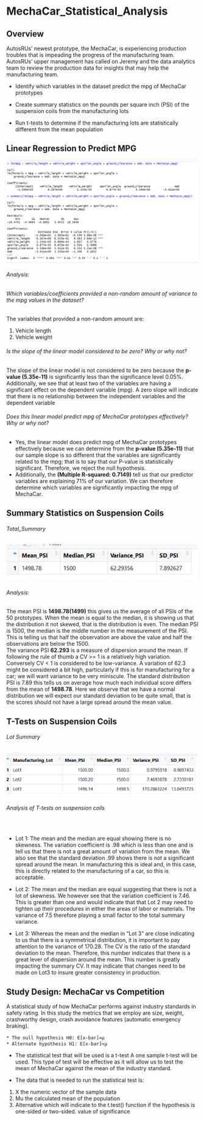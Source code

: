 # MechaCar_Statistical_Analysis

## Overview

AutosRUs’ newest prototype, the MechaCar, is experiencing production troubles that is impeading the progress of the manufacturing team. AutosRUs’ upper management has called on Jeremy and the data analytics team to review the production data for insights that may help the manufacturing team.

* Identify which variables in the dataset predict the mpg of MechaCar prototypes
	
* Create summary statistics on the pounds per square inch (PSI) of the suspension coils from the manufacturing lots	

* Run t-tests to determine if the manufacturing lots are statistically different from the mean population

## Linear Regression to Predict MPG

![Regression Analysis & Summary](https://github.com/wallaceportia/MechaCar_Statistical_Analysis/blob/main/Resources/Regression_Summary.PNG)

###### Analysis: 

###### Which variables/coefficients provided a non-random amount of variance to the mpg values in the dataset?
The variables that provided a non-random amount are:
1.	Vehicle length
2.	Vehicle weight

###### Is the slope of the linear model considered to be zero? Why or why not?
The slope of the linear model is not considered to be zero because the __p-value (5.35e-11)__ is significantly less than the significance level 0.05%.  Additionally, we see that at least two of the variables are having a significant effect on the dependent variable (mpg).  A zero slope will indicate that there is no relationship between the independent variables and the dependent variable

###### Does this linear model predict mpg of MechaCar prototypes effectively? Why or why not?
* Yes, the linear model does predict mpg of MechaCar prototypes effectively because we can determine from the __p-value (5.35e-11)__ that our sample slope is so different that the variables are significantly related to the mpg; that is to say that our P-value is statistically significant.  Therefore, we reject the null hypothesis. 
* Additionally, the __(Multiple R-squared:  0.7149)__ tell us that our predictor variables are explaining 71% of our variation.   We can therefore determine which variables are significantly impacting the mpg of MechaCar. 

## Summary Statistics on Suspension Coils

###### Total_Summary

![Total Summary](https://github.com/wallaceportia/MechaCar_Statistical_Analysis/blob/main/Resources/Total_Summary.PNG)

###### Analysis:

The mean PSI is __1498.78(1499)__ this gives us the average of all PSIs of the 50 prototypes. When the mean is equal to the median, it is showing us that the distribution it not skewed, that is the distribution is even.
The median PSI is 1500, the median is the middle number in the measurement of the PSI. This is telling us that half the observation are above the value and half the observations are below the 1500.  
The variance PSI __62.293__ is a measure of dispersion around the mean. If following the rule of thumb a CV >= 1 is a relatively high variation.  Conversely CV < 1 is considered to be low-variance. A variation of 62.3 might be considered a bit high, particularly if this is for manufacturing for a car; we will want variance to be very miniscule.
The standard distribution PSI is 7.89 this tells us on average how much each individual score differs from the mean of __1498.78__.  Here we observe that we have a normal distribution we will expect our standard deviation to be quite small, that is the scores should not have a large spread around the mean value. 

## T-Tests on Suspension Coils

###### Lot Summary

![Lot Summary](https://github.com/wallaceportia/MechaCar_Statistical_Analysis/blob/main/Resources/Lot_Summary_Suspension_Coil.PNG)
###### Analysis of T-tests on suspension coils

![]()

* Lot 1: The mean and the median are equal showing there is no skewness.  The variation coefficient is .98 which is less than one and is tell us that there is not a great amount of variation from the mean. We also see that the standard deviation .99 shows there is not a significant spread around the mean.  In manufacturing this is ideal and, in this case, this is directly related to the manufacturing of a car, so this is acceptable.

* Lot 2: The mean and the median are equal suggesting that there is not a lot of skewness.  We however see that the variation coefficient is 7.46. This is greater than one and would indicate that that Lot 2 may need to tighten up their procedures in either the areas of labor or materials. The variance of 7.5 therefore playing a small factor to the total summary variance. 
 
* Lot 3: Whereas the mean and the median in “Lot 3” are close indicating to us that there is a symmetrical distribution, it is important to pay attention to the variance of 170.28.  The CV is the ratio of the standard deviation to the mean.  Therefore, this number indicates that there is a great lever of dispersion around the mean. This number is greatly impacting the summary CV.  It may indicate that changes need to be made on Lot3 to insure greater consistency in production.




## Study Design: MechaCar vs Competition

A statistical study of how MechaCar performs against industry standards in safety rating. In this study the metrics that we employ are size, weight, crashworthy design, crash avoidance features (automatic emergency braking). 
	
	* The null hypothesis H0: E[x-bar]=µ
	* Alternate hypothesis H1: E[x-bar]<µ

* The statistical test that will be used is a t-test
A one sample t-test will be used.  This type of test will be effective as it will allow us to test the mean of MechaCar against the mean of the industry standard. 

* The data that is needed to run the statistical test is:
1. X the numeric vector of the sample data
2. Mu the calculated mean of the population 
3. Alternative which will indicate to the t.test() function if the hypothesis is one-sided or two-sided.
value of significance 

